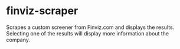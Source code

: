 # finviz-scraper
Scrapes a custom screener from Finviz.com and displays the results. Selecting one of the results will display more information about the company.
